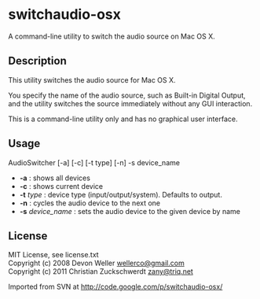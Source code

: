switchaudio-osx
===============

A command-line utility to switch the audio source on Mac OS X.

Description
-----------

This utility switches the audio source for Mac OS X.

You specify the name of the audio source, such as Built-in Digital Output, and the utility switches the source immediately without any GUI interaction.

This is a command-line utility only and has no graphical user interface.

Usage
-----

AudioSwitcher [-a] [-c] [-t type] [-n] -s device_name  

 - **-a**               : shows all devices
 - **-c**               : shows current device
 - **-t** _type_        : device type (input/output/system).  Defaults to output.
 - **-n**               : cycles the audio device to the next one
 - **-s** _device_name_ : sets the audio device to the given device by name



License
-------

MIT License, see license.txt  
Copyright (c) 2008 Devon Weller <wellerco@gmail.com>  
Copyright (c) 2011 Christian Zuckschwerdt <zany@triq.net>

Imported from SVN at http://code.google.com/p/switchaudio-osx/
